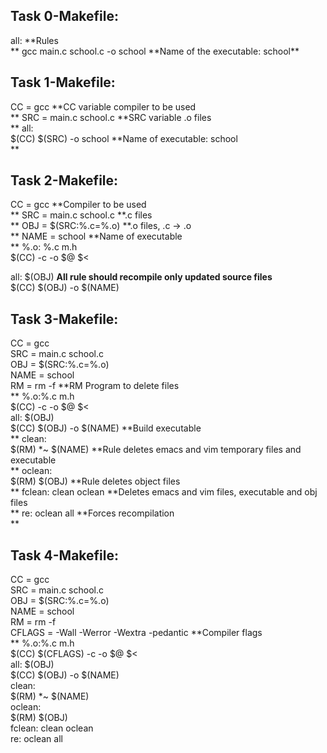 <h2>Task 0-Makefile:</h2>
all:	**Rules <br>**
gcc main.c school.c -o school	**Name of the executable: school** <br>


<h2>Task 1-Makefile:</h2>
CC = gcc			**CC variable compiler to be used <br>**
SRC = main.c school.c		**SRC variable .o files <br>**
all:<br>
$(CC) $(SRC) -o school		**Name of executable: school<br>**


<h2>Task 2-Makefile:</h2>
CC = gcc			**Compiler to be used<br>**
SRC = main.c school.c		**.c files<br>**
OBJ = $(SRC:%.c=%.o)		**.o files, .c -> .o<br>**
NAME = school			**Name of executable<br>**
%.o: %.c m.h<br>
$(CC) -c -o $@ $<<br>

all: $(OBJ)			**All rule should recompile only updated source files<br>**
$(CC) $(OBJ) -o $(NAME)<br>


<h2>Task 3-Makefile:</h2>
CC = gcc<br>
SRC = main.c school.c<br>
OBJ = $(SRC:%.c=%.o)<br>
NAME = school<br>
RM = rm -f			**RM Program to delete files<br>**
%.o:%.c m.h<br>
$(CC) -c -o $@ $<<br>
all: $(OBJ)<br>
$(CC) $(OBJ) -o $(NAME)		**Build executable<br>**
clean:<br>
$(RM) *~ $(NAME)		**Rule deletes emacs and vim temporary files and executable<br>**
oclean:<br>
$(RM) $(OBJ)			**Rule deletes object files<br>**
fclean: clean oclean		**Deletes emacs and vim files, executable and obj files<br>**
re: oclean all			**Forces recompilation<br>**


<h2>Task 4-Makefile:</h2>
CC = gcc<br>
SRC = main.c school.c<br>
OBJ = $(SRC:%.c=%.o)<br>
NAME = school<br>
RM = rm -f<br>
CFLAGS = -Wall -Werror -Wextra -pedantic	**Compiler flags<br>**
%.o:%.c m.h<br>
$(CC) $(CFLAGS) -c -o $@ $<<br>
all: $(OBJ)<br>
$(CC) $(OBJ) -o $(NAME)<br>
clean:<br>
$(RM) *~ $(NAME)<br>
oclean:<br>
$(RM) $(OBJ)<br>
fclean: clean oclean<br>
re: oclean all<br>
